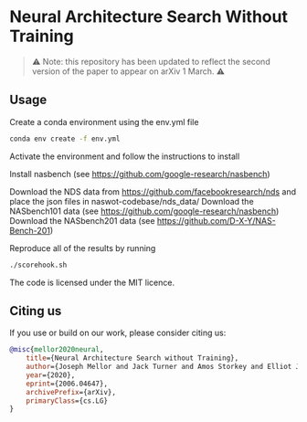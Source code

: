 # Neural Architecture Search Without Training 

> :warning: Note: this repository has been updated to reflect the second version of the paper to appear on arXiv 1 March. :warning:

## Usage 

Create a conda environment using the env.yml file

```bash
conda env create -f env.yml
```

Activate the environment and follow the instructions to install

Install nasbench (see https://github.com/google-research/nasbench)

Download the NDS data from https://github.com/facebookresearch/nds and place the json files in naswot-codebase/nds_data/
Download the NASbench101 data (see https://github.com/google-research/nasbench)
Download the NASbench201 data (see https://github.com/D-X-Y/NAS-Bench-201)

Reproduce all of the results by running 

```bash
./scorehook.sh
```

The code is licensed under the MIT licence.

## Citing us

If you use or build on our work, please consider citing us:

```bibtex
@misc{mellor2020neural,
    title={Neural Architecture Search without Training},
    author={Joseph Mellor and Jack Turner and Amos Storkey and Elliot J. Crowley},
    year={2020},
    eprint={2006.04647},
    archivePrefix={arXiv},
    primaryClass={cs.LG}
}
```
